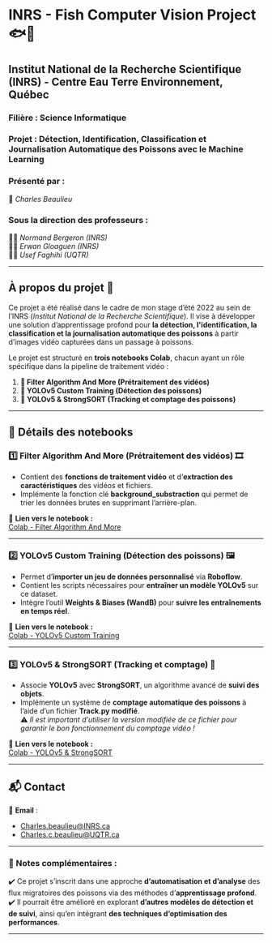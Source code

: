# **INRS - Fish Computer Vision Project** 🐟🎥  

## **Institut National de la Recherche Scientifique (INRS) - Centre Eau Terre Environnement, Québec**  

### **Filière** : Science Informatique  
### **Projet** : Détection, Identification, Classification et Journalisation Automatique des Poissons avec le Machine Learning  

### **Présenté par :**  
📌 *Charles Beaulieu*  

### **Sous la direction des professeurs :**  
👨‍🏫 *Normand Bergeron (INRS)*  
👨‍🏫 *Erwan Gloaguen (INRS)*  
👨‍🏫 *Usef Faghihi (UQTR)*  

---

## **À propos du projet** 🎯  
Ce projet a été réalisé dans le cadre de mon stage d’été 2022 au sein de l’INRS (*Institut National de la Recherche Scientifique*). Il vise à développer une solution d’apprentissage profond pour **la détection, l'identification, la classification et la journalisation automatique des poissons** à partir d’images vidéo capturées dans un passage à poissons.  

Le projet est structuré en **trois notebooks Colab**, chacun ayant un rôle spécifique dans la pipeline de traitement vidéo :  

1. **📌 Filter Algorithm And More (Prétraitement des vidéos)**
2. **📌 YOLOv5 Custom Training (Détection des poissons)**
3. **📌 YOLOv5 & StrongSORT (Tracking et comptage des poissons)**  

---

## **📂 Détails des notebooks**  

### **1️⃣ Filter Algorithm And More (Prétraitement des vidéos) 🎞️**  
- Contient des **fonctions de traitement vidéo** et d’**extraction des caractéristiques** des vidéos et fichiers.  
- Implémente la fonction clé **background_substraction** qui permet de trier les données brutes en supprimant l’arrière-plan.  

🔗 **Lien vers le notebook :**  
[Colab - Filter Algorithm And More](https://colab.research.google.com/drive/127TmPbFmqgPNCnvwOfWUyizulDDJELu1?usp=sharing)  

---

### **2️⃣ YOLOv5 Custom Training (Détection des poissons) 🖼️**  
- Permet d’**importer un jeu de données personnalisé** via **Roboflow**.  
- Contient les scripts nécessaires pour **entraîner un modèle YOLOv5** sur ce dataset.  
- Intègre l’outil **Weights & Biases (WandB)** pour **suivre les entraînements en temps réel**.  

🔗 **Lien vers le notebook :**  
[Colab - YOLOv5 Custom Training](https://colab.research.google.com/drive/1jE2fDWlTREdMXsdHkqJ63_q6nu2Xywxx?usp=sharing)  

---

### **3️⃣ YOLOv5 & StrongSORT (Tracking et comptage) 🔢**  
- Associe **YOLOv5** avec **StrongSORT**, un algorithme avancé de **suivi des objets**.  
- Implémente un système de **comptage automatique des poissons** à l’aide d’un fichier **Track.py modifié**.  
  ⚠️ *Il est important d’utiliser la version modifiée de ce fichier pour garantir le bon fonctionnement du comptage vidéo !*  

🔗 **Lien vers le notebook :**  
[Colab - YOLOv5 & StrongSORT](https://colab.research.google.com/drive/1xqwae8afRIfQo-XvHKN9INI7nseNKGfS?usp=sharing)  

---

## **📬 Contact**  
📧 **Email** :  
- [Charles.beaulieu@INRS.ca](mailto:Charles.beaulieu@INRS.ca)  
- [Charles.c.beaulieu@UQTR.ca](mailto:Charles.c.beaulieu@UQTR.ca)  

---

### **📌 Notes complémentaires :**  
✔️ Ce projet s’inscrit dans une approche **d’automatisation et d’analyse** des flux migratoires des poissons via des méthodes d’**apprentissage profond**.  
✔️ Il pourrait être amélioré en explorant **d’autres modèles de détection et de suivi**, ainsi qu’en intégrant **des techniques d’optimisation des performances**.  

---
